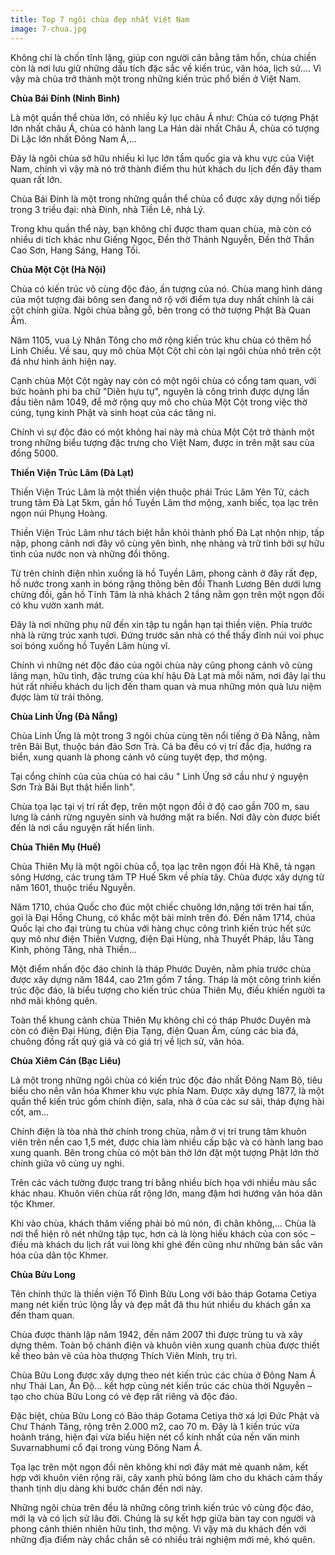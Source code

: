 ```yaml
---
title: Top 7 ngôi chùa đẹp nhất Việt Nam
image: 7-chua.jpg
---
```


Không chỉ là chốn tĩnh lặng, giúp con người cân bằng tâm hồn, chùa chiền còn là nơi lưu giữ những dấu tích đặc sắc về kiến trúc, văn hóa, lịch sử…. Vì vậy mà chùa trở thành một trong những kiến trúc phổ biến ở Việt Nam.

**Chùa Bái Đính (Ninh Bình)**

Là một quần thể chùa lớn, có nhiều kỷ lục châu Á như: Chùa có tượng Phật lớn nhất châu Á, chùa có hành lang La Hán dài nhất Châu Á, chùa có tượng Di Lặc lớn nhất Đông Nam Á,...

Đây là ngôi chùa sở hữu nhiều kỉ lục lớn tầm quốc gia và khu vực của Việt Nam, chính vì vậy mà nó trở thành điểm thu hút khách du lịch đến đây tham quan rất lớn.

Chùa Bái Đính là một trong những quần thể chùa cổ được xây dựng nối tiếp trong 3 triều đại: nhà Đinh, nhà Tiền Lê, nhà Lý.

Trong khu quần thể này, bạn không chỉ được tham quan chùa, mà còn có nhiều di tích khác như Giếng Ngọc, Đền thờ Thánh Nguyễn, Đền thờ Thần Cao Sơn, Hang Sáng, Hang Tối.

**Chùa Một Cột (Hà Nội)**

Chùa có kiến trúc vô cùng độc đáo, ấn tượng của nó. Chùa mang hình dáng của một tượng đài bông sen đang nở rộ với điểm tựa duy nhất chính là cái cột chính giữa. Ngôi chùa bằng gỗ, bên trong có thờ tượng Phật Bà Quan Âm.

Năm 1105, vua Lý Nhân Tông cho mở rộng kiến trúc khu chùa có thêm hồ Linh Chiểu. Về sau, quy mô chùa Một Cột chỉ còn lại ngôi chùa nhỏ trên cột đá như hình ảnh hiện nay.

Cạnh chùa Một Cột ngày nay còn có một ngôi chùa có cổng tam quan, với bức hoành phi ba chữ "Diên hựu tự", nguyên là công trình được dựng lần đầu tiên năm 1049, để mở rộng quy mô cho chùa Một Cột trong việc thờ cúng, tụng kinh Phật và sinh hoạt của các tăng ni.

Chính vì sự độc đáo có một không hai này mà chùa Một Cột trở thành một trong những biểu tượng đặc trưng cho Việt Nam, được in trên mặt sau của đồng 5000.

**Thiền Viện Trúc Lâm (Đà Lạt)**

Thiền Viện Trúc Lâm là một thiền viện thuộc phái Trúc Lâm Yên Tử, cách trung tâm Đà Lạt 5km, gần hồ Tuyền Lâm thơ mộng, xanh biếc, tọa lạc trên ngọn núi Phụng Hoàng.

Thiền Viện Trúc Lâm như tách biệt hẳn khỏi thành phố Đà Lạt nhộn nhịp, tấp nập, phong cảnh nơi đây vô cùng yên bình, nhẹ nhàng và trữ tình bởi sự hữu tình của nước non và những đồi thông.

Từ trên chính điện nhìn xuống là hồ Tuyền Lâm, phong cảnh ở đây rất đẹp, hồ nước trong xanh in bóng rặng thông bên đồi Thanh Lương Bên dưới lưng chừng đồi, gần hồ Tĩnh Tâm là nhà khách 2 tầng nằm gọn trên một ngọn đồi có khu vườn xanh mát.

Đây là nơi những phụ nữ đến xin tập tu ngắn hạn tại thiền viện. Phía trước nhà là rừng trúc xanh tươi. Đứng trước sân nhà có thể thấy đỉnh núi voi phục soi bóng xuống hồ Tuyền Lâm hùng vĩ.

Chính vì những nét độc đáo của ngôi chùa này cũng phong cảnh vô cùng lãng mạn, hữu tình, đặc trưng của khí hậu Đà Lạt mà mỗi năm, nơi đây lại thu hút rất nhiều khách du lịch đến tham quan và mua những món quà lưu niệm được làm từ trái thông.

**Chùa Linh Ứng (Đà Nẵng)**

Chùa Linh Ứng là một trong 3 ngôi chùa cùng tên nổi tiếng ở Đà Nẵng, nằm trên Bãi Bụt, thuộc bán đảo Sơn Trà. Cả ba đều có vị trí đắc địa, hướng ra biển, xung quanh là phong cảnh vô cùng tuyệt đẹp, thơ mộng.

Tại cổng chính của của chùa có hai câu " Linh Ứng sở cầu như ý nguyện Sơn Trà Bãi Bụt thật hiển linh".

Chùa tọa lạc tại vị trí rất đẹp, trên một ngọn đồi ở độ cao gần 700 m, sau lưng là cánh rừng nguyên sinh và hướng mặt ra biển. Nơi đây còn được biết đến là nơi cầu nguyện rất hiển linh.

**Chùa Thiên Mụ (Huế)**

Chùa Thiên Mụ là một ngôi chùa cổ, tọa lạc trên ngọn đồi Hà Khê, tả ngạn sông Hương, các trung tâm TP Huế 5km về phía tây. Chùa được xây dựng từ năm 1601, thuộc triều Nguyễn.

Năm 1710, chúa Quốc cho đúc một chiếc chuông lớn,nặng tới trên hai tấn, gọi là Đại Hồng Chung, có khắc một bài minh trên đó. Đến năm 1714, chúa Quốc lại cho đại trùng tu chùa với hàng chục công trình kiến trúc hết sức quy mô như điện Thiên Vương, điện Đại Hùng, nhà Thuyết Pháp, lầu Tàng Kinh, phòng Tăng, nhà Thiền...

Một điểm nhấn độc đáo chính là tháp Phước Duyên, nằm phía trước chùa được xây dựng năm 1844, cao 21m gồm 7 tầng. Tháp là một công trình kiến trúc độc đáo, là biểu tượng cho kiến trúc chùa Thiên Mụ, điều khiến người ta nhớ mãi không quên.

Toàn thể khung cảnh chùa Thiên Mụ không chỉ có tháp Phước Duyên mà còn có điện Đại Hùng, điện Địa Tạng, điện Quan Âm, cùng các bia đá, chuông đồng rất quý giá và có giá trị về lịch sử, văn hóa.

**Chùa Xiêm Cán (Bạc Liêu)**

Là một trong những ngôi chùa có kiến trúc độc đáo nhất Đông Nam Bộ, tiêu biểu cho nền văn hóa Khmer khu vực phía Nam. Được xây dựng 1877, là một quần thể kiến trúc gồm chính điện, sala, nhà ở của các sư sãi, tháp đựng hài cốt, am…

Chính điện là tòa nhà thờ chính trong chùa, nằm ở vị trí trung tâm khuôn viên trên nền cao 1,5 mét, được chia làm nhiều cấp bậc và có hành lang bao xung quanh. Bên trong chùa có một bàn thờ lớn đặt một tượng Phật lớn thờ chính giữa vô cùng uy nghi.

Trên các vách tường được trang trí bằng nhiều bích họa với nhiều màu sắc khác nhau. Khuôn viên chùa rất rộng lớn, mang đậm hơi hướng văn hóa dân tộc Khmer.

Khi vào chùa, khách thăm viếng phải bỏ mũ nón, đi chân không,… Chùa là nơi thể hiện rõ nét những tập tục, hơn cả là lòng hiếu khách của con sóc – điều mà khách du lịch rất vui lòng khi ghé đến cũng như những bản sắc văn hóa của dân tộc Khmer.

**Chùa Bửu Long**

Tên chính thức là thiền viện Tổ Đình Bửu Long với bảo tháp Gotama Cetiya mang nét kiến trúc lộng lẫy và đẹp mắt đã thu hút nhiều du khách gần xa đến tham quan.

Chùa được thành lập năm 1942, đến năm 2007 thì được trùng tu và xây dựng thêm. Toàn bộ chánh điện và khuôn viên xung quanh chùa được thiết kế theo bản vẽ của hòa thượng Thích Viên Minh, trụ trì.

Chùa Bửu Long được xây dựng theo nét kiến trúc các chùa ở Đông Nam Á như Thái Lan, Ấn Độ… kết hợp cùng nét kiến trúc các chùa thời Nguyễn – tạo cho chùa Bửu Long có vẻ đẹp rất riêng và độc đáo.

Đặc biệt, chùa Bửu Long có Bảo tháp Gotama Cetiya thờ xá lợi Đức Phật và Chư Thánh Tăng, rộng trên 2.000 m2, cao 70 m. Đây là 1 kiến trúc vừa hoành tráng, hiện đại vừa biểu hiện nét cổ kính nhất của nền văn minh Suvarnabhumi cổ đại trong vùng Đông Nam Á.

Tọa lạc trên một ngọn đồi nên không khí nơi đây mát mẻ quanh năm, kết hợp với khuôn viên rộng rãi, cây xanh phủ bóng làm cho du khách cảm thấy thanh tịnh dịu dàng khi bước chân đến nơi này.

Những ngôi chùa trên đều là những công trình kiến trúc vô cùng độc đáo, mới lạ và có lịch sử lâu đời. Chúng là sự kết hợp giữa bàn tay con người và phong cảnh thiên nhiên hữu tình, thơ mộng. Vì vậy mà du khách đến với những địa điểm này chắc chắn sẽ có nhiều trải nghiệm mới mẻ, khó quên.